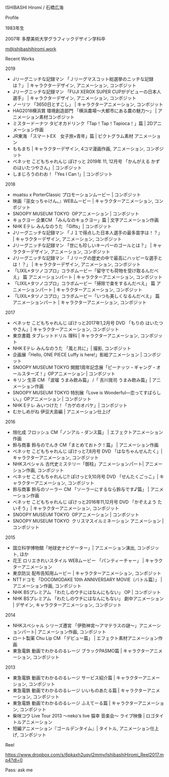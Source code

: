 ISHIBASHI Hiromi / 石橋広海

Profile

1983年生

2007年 多摩美術大学グラフィックデザイン学科卒

m@ishibashihiromi.work

Recent Works

2019

- Jリーグニッチな記録マン 「Ｊリーグマスコット総選挙のニッチな記録は？」  | キャラクターデザイン, アニメーション, コンポジット 
- Jリーグニッチな記録マン 「FUJI XEROX SUPER CUPがデビューの日本人選手」  | キャラクターデザイン, アニメーション, コンポジット
- ノーリツ 「3650日とすこし」  | キャラクターアニメーション, コンポジット
- HAG2018横浜賞 環境創造部門 「横浜農場〜大都市にある農の魅力〜」 | アニメーション素材コンポジット
- ミスタードーナツ タピオカドリンク「Tap！Tap！Tapioca！」篇  | 2Dアニメーション作画
- JR東海 「スマートEX　女子旅×青年」篇  | ピクトグラム素材 アニメーション
- ももまち  | キャラクターデザイン, 4コマ漫画作画, アニメーション, コンポジット
- ベネッセ こどもちゃれんじ ぽけっと 2019年 11, 12月号 「かんがえる かずのはいたつやさん」| コンポジット
- しまじろうのわお！「Yes I Can !」| コンポジット

2018

- muatsu x PorterClassic プロモーションムービー  | コンポジット
- 映画『巫女っちゃけん。』WEBムービー | キャラクターアニメーション, コンポジット
- SNOOPY MUSEUM TOKYO ‏  OPアニメーション | コンポジット
- キョクヨー 企業CM 「みんなのキョクヨー」篇 | 文字アニメーション作画
- NHK Eテレ みんなのうた 「Gifts」| コンポジット
- Jリーグニッチな記録マン 「Ｊ１で得点した日本人選手の最多苗字は！？」  | キャラクターデザイン, アニメーション, コンポジット
- Jリーグニッチな記録マン 「世にも珍しいキーパーのゴールとは？」  | キャラクターデザイン, アニメーション, コンポジット 
- Jリーグニッチな記録マン 「Ｊリーグの歴史の中で最高にハッピーな選手とは！？」  | キャラクターデザイン, アニメーション, コンポジット 
- 「LIXIL×タツノコプロ」コラボムービー「留守でも荷物を受け取るんだべえ」 篇 アニメーションパート | キャラクターアニメーション, コンポジット 
- 「LIXIL×タツノコプロ」コラボムービー「掃除で楽をするんだべえ」 篇 アニメーションパート | キャラクターアニメーション, コンポジット 
- 「LIXIL×タツノコプロ」コラボムービー「いつも美しくなるんだべえ」 篇 アニメーションパート | キャラクターアニメーション, コンポジット 

2017

- ベネッセ こどもちゃれんじ ぽけっと2017年1,2月号 DVD 「もりの はいたつやさん」| キャラクターアニメーション,  コンポジット
- 東京書籍 タブレットドリル 理科 | キャラクターアニメーション, コンポジット
- NHK Eテレ みんなのうた 「風と共に」| 撮影, コンポジット
- 企画展「Hello, ONE PIECE Luffy is here!」影絵アニメーション | コンポジット
- SNOOPY MUSEUM TOKYO ‏開館1周年記念展「ピーナッツ・ギャング・オールスターズ！」OPアニメーション | コンポジット
- キリン 生茶 CM 「波瑠 うまみ飲み篇」 /「 吉川晃司 うまみ飲み篇」| アニメーション作画
- SNOOPY MUSEUM TOKYO ‏特別展「Love is Wonderful―恋ってすばらしい。」OPアニメーション | コンポジット
- NHK Eテレ みいつけた！「カゲのオバケ」| コンポジット
- むかしめがね 伊豆大島編 | アニメーション仕上げ

2016

- 旭化成 フロッシュ CM「ノンアル・ダンス篇」 | エフェクトアニメーション作画
- 鈴与商事 鈴与のでんき CM「まとめておトク！篇」 | アニメーション作画
- ベネッセ こどもちゃれんじ ぽけっと7,8月号 DVD 「はなちゃんせんたく」| キャラクターアニメーション, コンポジット
- NHKスペシャル 古代史ミステリー「御柱」アニメーションパート| アニメーション作画, コンポジット
- ベネッセ こどもちゃれんじ!! ぽけっと9,10月号 DVD 「せんたくごっこ」| キャラクターアニメーション, コンポジット
- 鈴与商事 鈴与のソーラー CM 「ソーラーにするなら鈴与です♪篇」 | アニメーション作画
- ベネッセ こどもちゃれんじ ぽけっと2016年11,12月号 DVD 「かぞえよう たいそう」| キャラクターアニメーション, コンポジット
- SNOOPY MUSEUM TOKYO ‏  OPアニメーション | コンポジット
- SNOOPY MUSEUM TOKYO ‏ クリスマスイルミネーション アニメーション | コンポジット

2015

- 国立科学博物館「地球史ナビゲーター」| アニメーション演出, コンポジット, ほか
- 花王 ロリエきれいスタイル WEBムービー 「パンティーチャー」 | キャラクターアニメーション
- 東京防災 配布告知用ムービー | キャラクターアニメーション, コンポジット 
- NTTドコモ 「DOCOMODAKE 10th ANNIVERSARY MOVIE（バトル篇）」 |  アニメーション作画, コンポジット
- NHK BSプレミアム 「わたしのウチにはなんにもない」 OP | コンポジット 
- NHK BSプレミアム 「わたしのウチにはなんにもない」 劇中アニメーション | デザイン, キャラクターアニメーション, コンポジット

2014

- NHKスペシャル シリーズ遷宮 「伊勢神宮～アマテラスの謎～」アニメーションパート| アニメーション作画, コンポジット
- ロート製薬 Chu Lip CM 「デビュー篇」 | エフェクト素材アニメーション作画
- 東急電鉄 動画でわかるのるレージ ブラックPASMO篇 | キャラクターアニメーション, コンポジット

2013

- 東急電鉄 動画でわかるのるレージ サービス紹介篇 | キャラクターアニメーション, コンポジット
- 東急電鉄 動画でわかるのるレージ いいものあたる篇 | キャラクターアニメーション, コンポジット
- 東急電鉄 動画でわかるのるレージ  ふえてーる篇 | キャラクターアニメーション, コンポジット
- 柴咲コウ  Live Tour 2013 ～neko's live 猫幸 音楽会～ ライブ映像  | ロゴタイトルアニメーション
- 短編アニメーション『ゴールデンタイム』| タイトル, アニメーション仕上げ, コンポジット

Reel

https://www.dropbox.com/s/6pkaxh2uqyl2mmy/IshibashiHiromi_Reel2017.mp4?dl=0

Pass: ask me


